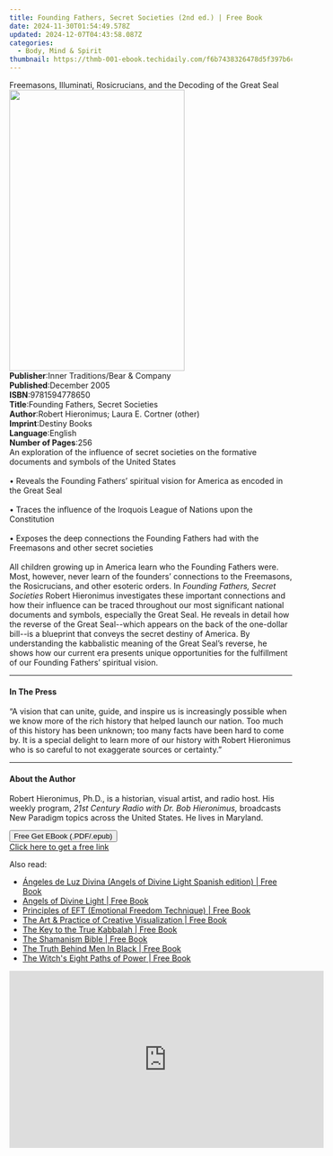 ```yaml
---
title: Founding Fathers, Secret Societies (2nd ed.) | Free Book
date: 2024-11-30T01:54:49.578Z
updated: 2024-12-07T04:43:58.087Z
categories:
  - Body, Mind & Spirit
thumbnail: https://thmb-001-ebook.techidaily.com/f6b7438326478d5f397b6c688bc4f7f3ce486523cba57d7c4a6dc44e5ae852e3.jpg
---
```

<main id="book-container">
  <div class="flex flex-col">
    <div class="book-brief flex-1 py-6 px-4 sm:p-6 md:py-10 md:px-8">
      <!-- brief-->
      <div class="book-brief-main">
        Freemasons, Illuminati, Rosicrucians, and the Decoding of the Great Seal
      </div>
    </div>
    <div
      class="book-meta-info flex-1 grid gap-4 col-start-1 col-end-3 row-start-1 sm:mb-6 sm:grid-cols-4 lg:gap-6 lg:col-start-2 lg:row-end-6 lg:row-span-6 lg:mb-0"
    >
      <div
        class="book-meta-info-left place-content-center mt-4 p-4 text-sm leading-6 col-start-2 col-span-2 dark:text-slate-400"
      >
        <img
          class="w-full h-500 object-cover rounded-lg sm:h-255 sm:col-span-2 lg:col-span-full"
          src="https://img-001-ebook.techidaily.com/345f2d879f79c3cfd7661e03aec86024f84b6c85358ae48d466dd343fdbb886d.jpg"
          alt=""
          width="312"
          height="500"
        />
      </div>
      <div
        class="book-meta-info-right mt-2 col-start-1 row-start-2 col-span-3 self-center"
      >
        <!-- meta data  -->
        <div class="flex flex-col px-4 md:px-8">
          <div class="flex-1">
            <strong>Publisher</strong>:<span class="px-2"
              >Inner Traditions/Bear &amp; Company</span
            >
          </div>
          <div class="flex-1">
            <strong>Published</strong>:<span class="px-2">December 2005</span>
          </div>
          <div class="flex-1">
            <strong>ISBN</strong>:<span class="px-2">9781594778650</span>
          </div>
          <div class="flex-1">
            <strong>Title</strong>:<span class="px-2"
              >Founding Fathers, Secret Societies</span
            >
          </div>
          <div class="flex-1">
            <strong>Author</strong>:<span class="px-2"
              >Robert Hieronimus; Laura E. Cortner (other)</span
            >
          </div>
          <div class="flex-1">
            <strong>Imprint</strong>:<span class="px-2">Destiny Books</span>
          </div>
          <div class="flex-1">
            <strong>Language</strong>:<span class="px-2">English</span>
          </div>
          <div class="flex-1">
            <strong>Number of Pages</strong>:<span class="px-2">256</span>
          </div>
        </div>
      </div>
    </div>
    <div class="book-description flex-1 py-6 px-4 sm:p-6 md:py-10 md:px-8">
      <div class="book-description-main">
        <div accordion-content="" id="description">
          An exploration of the influence of secret societies on the formative
          documents and symbols of the United States<br /><br />• Reveals the
          Founding Fathers’ spiritual vision for America as encoded in the Great
          Seal<br /><br />• Traces the influence of the Iroquois League of
          Nations upon the Constitution<br /><br />• Exposes the deep
          connections the Founding Fathers had with the Freemasons and other
          secret societies<br /><br />All children growing up in America learn
          who the Founding Fathers were. Most, however, never learn of the
          founders’ connections to the Freemasons, the Rosicrucians, and other
          esoteric orders. In<i> Founding Fathers, Secret Societies</i> Robert
          Hieronimus investigates these important connections and how their
          influence can be traced throughout our most significant national
          documents and symbols, especially the Great Seal. He reveals in detail
          how the reverse of the Great Seal--which appears on the back of the
          one-dollar bill--is a blueprint that conveys the secret destiny of
          America. By understanding the kabbalistic meaning of the Great Seal’s
          reverse, he shows how our current era presents unique opportunities
          for the fulfillment of our Founding Fathers’ spiritual vision.
        </div>
        <div class="accordion-fader"></div>
      </div>
    </div>
    <div class="book-excerpts flex-1 py-6 px-4 sm:p-6 md:py-10 md:px-8">
      <!-- excerpts-->
      <div class="book-excerpts-main">
        <hr />
        <h4 class="placeholder placeholder-heading">
          <span>In The Press</span>
        </h4>
        <p>
          “A vision that can unite, guide, and inspire us is increasingly
          possible when we know more of the rich history that helped launch our
          nation. Too much of this history has been unknown; too many facts have
          been hard to come by. It is a special delight to learn more of our
          history with Robert Hieronimus who is so careful to not exaggerate
          sources or certainty.”
        </p>
      </div>
    </div>
    <div class="book-about-author flex-1 py-6 px-4 sm:p-6 md:py-10 md:px-8">
      <!-- about author-->
      <div class="book-main-author-main">
        <hr />
        <h4 class="placeholder placeholder-heading">
          <span>About the Author</span>
        </h4>
        <p>
          Robert Hieronimus, Ph.D., is a historian, visual artist, and radio
          host. His weekly program,
          <i>21st Century Radio with Dr. Bob Hieronimus,</i> broadcasts New
          Paradigm topics across the United States. He lives in Maryland.
        </p>
      </div>
    </div>
    <div class="book-free-get flex-1 py-6 px-4 sm:p-6 md:py-10 md:px-8">
      <button
        id="btn-free-get"
        class="bg-blue-500 hover:bg-blue-700 text-white font-bold py-2 px-4 rounded"
      >
        Free Get EBook (.PDF/.epub)
      </button>
      <div id="countdown-display" class="px-2 text-lg mt-2"></div>
      <a
        id="free-link"
        class="hidden bg-blue-500 hover:bg-blue-700 text-white font-bold py-2 px-4 rounded"
        href="https://www.ebooks.com/en-us/book/95782669/founding-fathers-secret-societies/robert-hieronimus/"
        target="_blank"
        >Click here to get a free link</a
      >
    </div>
    <script>
      let countdownTime = 0;
      let countdownInterval = null;
      document
        .getElementById('btn-free-get')
        .addEventListener('click', startCountdown);
      function startCountdown() {
        countdownTime = new Date().getTime() + 60000 * 3;
        countdownInterval = setInterval(updateCountdown, 1000);
        document.getElementById('btn-free-get').disabled = true;
        document
          .getElementById('btn-free-get')
          .classList.add('bg-gray-500', 'cursor-not-allowed');
      }
      function updateCountdown() {
        let currentTime = new Date().getTime();
        let timeLeft = countdownTime - currentTime;
        let secondsLeft = Math.floor(timeLeft / 1000);
        document.getElementById('countdown-display').innerHTML =
          `Remaining time: ${secondsLeft} seconds.`;
        if (secondsLeft <= 0) {
          clearInterval(countdownInterval);
          document.getElementById('btn-free-get').classList.add('hidden');
          document.getElementById('free-link').classList.remove('hidden');
          document.getElementById('countdown-display').innerHTML = '';
        }
      }
    </script>
  </div>
</main>

<ins class="adsbygoogle"
      style="display:block"
      data-ad-client="ca-pub-7571918770474297"
      data-ad-slot="8358498916"
      data-ad-format="auto"
      data-full-width-responsive="true"></ins>
    

<span class="atpl-alsoreadstyle">Also read:</span>
<div><ul>
<li><a href="https://novels-ebooks.techidaily.com/1729455-9781501100680-angeles-de-luz-divina-angels-of-divine-light-spanish-edition/"><u>Ángeles de Luz Divina (Angels of Divine Light Spanish edition) | Free Book</u></a></li>
<li><a href="https://novels-ebooks.techidaily.com/1724714-9781476775746-angels-of-divine-light/"><u>Angels of Divine Light | Free Book</u></a></li>
<li><a href="https://novels-ebooks.techidaily.com/1725827-9780857011510-principles-of-eft-emotional-freedom-technique/"><u>Principles of EFT (Emotional Freedom Technique) | Free Book</u></a></li>
<li><a href="https://novels-ebooks.techidaily.com/1726104-9781609257088-the-art-practice-of-creative-visualization/"><u>The Art & Practice of Creative Visualization | Free Book</u></a></li>
<li><a href="https://novels-ebooks.techidaily.com/1732132-9781885928252-the-key-to-the-true-kabbalah/"><u>The Key to the True Kabbalah | Free Book</u></a></li>
<li><a href="https://novels-ebooks.techidaily.com/1730675-9780600627883-the-shamanism-bible/"><u>The Shamanism Bible | Free Book</u></a></li>
<li><a href="https://novels-ebooks.techidaily.com/1725062-9781466878631-the-truth-behind-men-in-black/"><u>The Truth Behind Men In Black | Free Book</u></a></li>
<li><a href="https://novels-ebooks.techidaily.com/1730837-9781609259181-the-witchs-eight-paths-of-power/"><u>The Witch's Eight Paths of Power | Free Book</u></a></li>
</ul></div>

<!-- affiliate ads begin -->
<iframe width="560" height="315" src="https://www.youtube.com/embed/tPgf_wSdhS8?si=BHoH1ryaxmwk-8FV" title="YouTube video player" frameborder="0" allow="accelerometer; autoplay; clipboard-write; encrypted-media; gyroscope; picture-in-picture; web-share" referrerpolicy="strict-origin-when-cross-origin" allowfullscreen></iframe>
<!-- affiliate ads end -->

